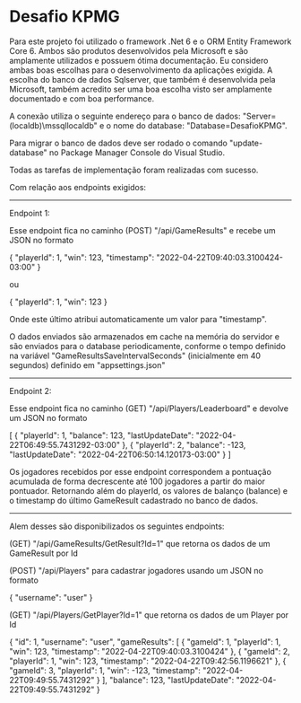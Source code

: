 # Desafio KPMG

Para este projeto foi utilizado o framework .Net 6 e o ORM Entity Framework Core 6. Ambos são produtos desenvolvidos pela Microsoft e são amplamente utilizados e possuem ótima documentação. Eu considero ambas boas escolhas para o desenvolvimento da aplicações exigida. A escolha do banco de dados Sqlserver, que também é desenvolvida pela Microsoft, também acredito ser uma boa escolha visto ser amplamente documentado e com boa performance.

A conexão utiliza o seguinte endereço para o banco de dados: "Server=(localdb)\mssqllocaldb\" e o nome do database: "Database=DesafioKPMG".

Para migrar o banco de dados deve ser rodado o comando "update-database" no Package Manager Console do Visual Studio.

Todas as tarefas de implementação foram realizadas com sucesso.

Com relação aos endpoints exigidos:

----------------------------------------

Endpoint 1:

Esse endpoint fica no caminho (POST) "/api/GameResults" e recebe um JSON no formato
	
{
  "playerId": 1,
  "win": 123,
  "timestamp": "2022-04-22T09:40:03.3100424-03:00"
}

ou

{
  "playerId": 1,
  "win": 123
}

Onde este último atribui automaticamente um valor para "timestamp".

O dados enviados são armazenados em cache na memória do servidor e são enviados para o database periodicamente, conforme o tempo definido na variável "GameResultsSaveIntervalSeconds" (inicialmente em 40 segundos) definido em "appsettings.json"

----------------------------------------

Endpoint 2:

Esse endpoint fica no caminho (GET) "/api/Players/Leaderboard" e devolve um JSON no formato

[
  {
    "playerId": 1,
    "balance": 123,
    "lastUpdateDate": "2022-04-22T06:49:55.7431292-03:00"
  },
  {
    "playerId": 2,
    "balance": -123,
    "lastUpdateDate": "2022-04-22T06:50:14.120173-03:00"
  }
]

Os jogadores recebidos por esse endpoint correspondem a pontuação acumulada de forma decrescente até 100 jogadores a partir do maior pontuador. Retornando além do playerId, os valores de balanço (balance) e o timestamp do último GameResult cadastrado no banco de dados.

----------------------------------------

Alem desses são disponibilizados os seguintes endpoints:

(GET) "/api/GameResults/GetResult?Id=1" que retorna os dados de um GameResult por Id

(POST) "/api/Players" para cadastrar jogadores usando um JSON no formato

{
  "username": "user"
}

(GET) "/api/Players/GetPlayer?Id=1" que retorna os dados de um Player por Id

{
  "id": 1,
  "username": "user",
  "gameResults": [
    {
      "gameId": 1,
      "playerId": 1,
      "win": 123,
      "timestamp": "2022-04-22T09:40:03.3100424"
    },
    {
      "gameId": 2,
      "playerId": 1,
      "win": 123,
      "timestamp": "2022-04-22T09:42:56.1196621"
    },
    {
      "gameId": 3,
      "playerId": 1,
      "win": -123,
      "timestamp": "2022-04-22T09:49:55.7431292"
    }
  ],
  "balance": 123,
  "lastUpdateDate": "2022-04-22T09:49:55.7431292"
}

